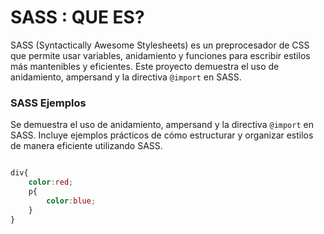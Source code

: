 # SASS : QUE ES?

SASS (Syntactically Awesome Stylesheets) es un preprocesador de CSS que permite usar variables, anidamiento y funciones para escribir estilos más mantenibles y eficientes. Este proyecto demuestra el uso de anidamiento, ampersand y la directiva `@import` en SASS.

### SASS Ejemplos

Se demuestra el uso de anidamiento, ampersand y la directiva `@import` en SASS. Incluye ejemplos prácticos de cómo estructurar y organizar estilos de manera eficiente utilizando SASS.


```css

div{
    color:red;
    p{
        color:blue;
    }
}
